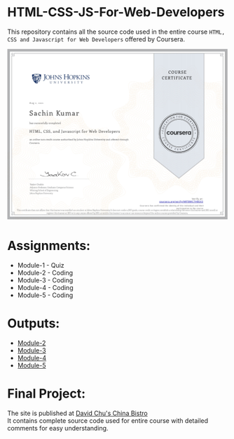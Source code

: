 # HTML-CSS-JS-For-Web-Developers
This repository contains all the source code used in the entire course `HTML, CSS and Javascript for Web Developers` offered by Coursera.

![alt text](https://github.com/Sachin10-05/HTML-CSS-JS-For-Web-Developers/blob/main/completion%20certificate.jpg)

# Assignments:
* Module-1 - Quiz
* Module-2 - Coding
* Module-3 - Coding
* Module-4 - Coding
* Module-5 - Coding

# Outputs:
* [Module-2](http://htmlpreview.github.io/?https://github.com/Sachin10-05/HTML-CSS-and-JS-For-Web-Developers/blob/main/Module-2/index.html)
* [Module-3](http://htmlpreview.github.io/?https://github.com/Sachin10-05/HTML-CSS-and-JS-For-Web-Developers/blob/main/Module-3/index.html)
* [Module-4](http://htmlpreview.github.io/?https://github.com/Sachin10-05/HTML-CSS-and-JS-For-Web-Developers/blob/main/Module-4/index.html)
* [Module-5](http://htmlpreview.github.io/?https://github.com/Sachin10-05/HTML-CSS-and-JS-For-Web-Developers/blob/main/Module-5/index.html)

# Final Project:
The site is published at [David Chu's China Bistro](https://github.com/Sachin10-05/David-Chu-s-China-Bistro) <br>
It contains complete source code used for entire course with detailed comments for easy understanding.

